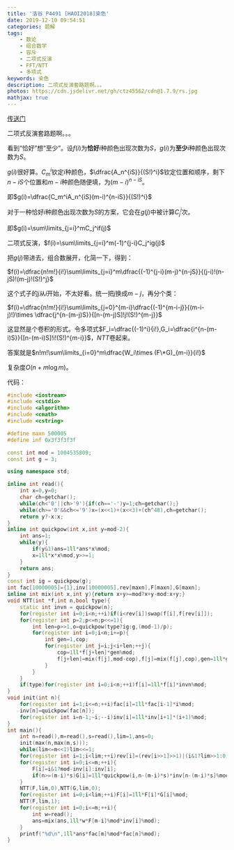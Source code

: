 ```yaml
---
title: '洛谷 P4491 [HAOI2018]染色'
date: 2019-12-10 09:54:51
categories: 题解
tags:
    - 数论
    - 组合数学
    - 容斥
    - 二项式反演
    - FFT/NTT
    - 多项式
keywords: 染色
description: 二项式反演套路题啊。。。
photos: https://cdn.jsdelivr.net/gh/ctz45562/cdn@1.7.9/rs.jpg
mathjax: true
---
```


[传送门](https://www.luogu.com.cn/problem/P4491)

二项式反演套路题啊。。。

<!--more-->

看到“恰好”想“至少”。设$f(i)$为**恰好**$i$种颜色出现次数为$S$，$g(i)$为**至少**$i$种颜色出现次数为$S$。

$g(i)$很好算。$C_m^i$钦定$i$种颜色，$\dfrac{A_n^{iS}}{(S!)^i}$钦定位置和顺序，剩下$n-iS$个位置和$m-i$种颜色随便填，为$(m-i)^{n-iS}$。

即$g(i)=\dfrac{C_m^iA_n^{iS}(m-i)^{n-iS}}{(S!)^i}$

对于一种恰好$i$种颜色出现次数为$S$的方案，它会在$g(j)$中被计算$C_j^i$次。

即$g(i)=\sum\limits_{j=i}^mC_j^if(j)$

二项式反演，$f(i)=\sum\limits_{j=i}^m(-1)^{j-i}C_j^ig(j)$

把$g(j)$带进去，组合数展开，化简一下，得到：

$f(i)=\dfrac{n!m!}{i!}\sum\limits_{j=i}^m\dfrac{(-1)^{j-i}(m-j)^{n-jS}}{(j-i)!(n-jS)!(m-j)!(S!)^j}$

这个式子的$j$从$i$开始，不太好看。统一把$j$换成$m-j$，再分个类：

$f(i)=\dfrac{n!m!}{i!}\sum\limits_{j=0}^{m-i}\dfrac{(-1)^{m-i-j}}{(m-i-j)!}\times \dfrac{j^{n-(m-j)S}}{[n-(m-j)S]!j!(S!)^{m-j}}$

这显然是个卷积的形式。令多项式$F_i=\dfrac{(-1)^i}{i!},G_i=\dfrac{i^{n-(m-i)S}}{[n-(m-i)S]!i!(S!)^{m-i}}$，$NTT$卷起来。

答案就是$n!m!\sum\limits_{i=0}^m\dfrac{W_i\times (F\*G)_{m-i}}{i!}$

复杂度$O(n+m\log m)$。

代码：

``` cpp
#include <iostream>
#include <cstdio>
#include <algorithm>
#include <cmath>
#include <cstring>

#define maxn 500005
#define inf 0x3f3f3f3f

const int mod = 1004535809;
const int g = 3;

using namespace std;

inline int read(){
	int x=0,y=0;
	char ch=getchar();
	while(ch<'0'||ch>'9'){if(ch=='-')y=1;ch=getchar();}
	while(ch>='0'&&ch<='9')x=(x<<1)+(x<<3)+(ch^48),ch=getchar();
	return y?-x:x;
}
inline int quickpow(int x,int y=mod-2){
	int ans=1;
	while(y){
		if(y&1)ans=1ll*ans*x%mod;
		x=1ll*x*x%mod,y>>=1;
	}
	return ans;
}
const int ig = quickpow(g);
int fac[10000005]={1},inv[10000005],rev[maxn],F[maxn],G[maxn];
inline int mix(int x,int y){return x+y>=mod?x+y-mod:x+y;}
void NTT(int *f,int n,bool type){
	static int invn = quickpow(n);
	for(register int i=0;i<n;++i)if(i<rev[i])swap(f[i],f[rev[i]]);
	for(register int p=2;p<=n;p<<=1){
		int len=p>>1,o=quickpow(type?ig:g,(mod-1)/p);
		for(register int i=0;i<n;i+=p){
			int gen=1,cop;
			for(register int j=i;j<i+len;++j){
				cop=1ll*f[j+len]*gen%mod;
				f[j+len]=mix(f[j],mod-cop),f[j]=mix(f[j],cop),gen=1ll*gen*o%mod;
			}
		}
	}
	if(type)for(register int i=0;i<n;++i)f[i]=1ll*f[i]*invn%mod;
}
void init(int n){
	for(register int i=1;i<=n;++i)fac[i]=1ll*fac[i-1]*i%mod;
	inv[n]=quickpow(fac[n]);
	for(register int i=n-1;~i;--i)inv[i]=1ll*inv[i+1]*(i+1)%mod;
}
int main(){
	int n=read(),m=read(),s=read(),lim=1,ans=0;
	init(max(n,max(m,s)));
	while(lim<=m<<1)lim<<=1;
	for(register int i=1;i<lim;++i)rev[i]=(rev[i>>1]>>1)|(i&1?lim>>1:0);
	for(register int i=0;i<=m;++i){
		F[i]=i&1?mod-inv[i]:inv[i];
		if(n>=(m-i)*s)G[i]=1ll*quickpow(i,n-(m-i)*s)*inv[n-(m-i)*s]%mod*inv[i]%mod*quickpow(inv[s],m-i)%mod;
	}
	NTT(F,lim,0),NTT(G,lim,0);
	for(register int i=0;i<lim;++i)F[i]=1ll*F[i]*G[i]%mod;
	NTT(F,lim,1);
	for(register int i=0;i<=m;++i){
		int w=read();
		ans=mix(ans,1ll*w*F[m-i]%mod*inv[i]%mod);
	}
	printf("%d\n",1ll*ans*fac[m]%mod*fac[n]%mod);
}
```

